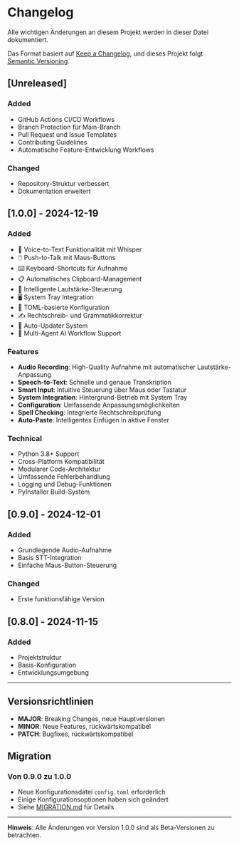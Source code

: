 # Changelog

Alle wichtigen Änderungen an diesem Projekt werden in dieser Datei dokumentiert.

Das Format basiert auf [Keep a Changelog](https://keepachangelog.com/de/1.0.0/),
und dieses Projekt folgt [Semantic Versioning](https://semver.org/spec/v2.0.0.html).

## [Unreleased]

### Added
- GitHub Actions CI/CD Workflows
- Branch Protection für Main-Branch
- Pull Request und Issue Templates
- Contributing Guidelines
- Automatische Feature-Entwicklung Workflows

### Changed
- Repository-Struktur verbessert
- Dokumentation erweitert

## [1.0.0] - 2024-12-19

### Added
- 🎤 Voice-to-Text Funktionalität mit Whisper
- 🖱️ Push-to-Talk mit Maus-Buttons
- ⌨️ Keyboard-Shortcuts für Aufnahme
- 📋 Automatisches Clipboard-Management
- 🎵 Intelligente Lautstärke-Steuerung
- 🖥️ System Tray Integration
- 🔧 TOML-basierte Konfiguration
- ✍️ Rechtschreib- und Grammatikkorrektur
- 🔄 Auto-Updater System
- 🎯 Multi-Agent AI Workflow Support

### Features
- **Audio Recording**: High-Quality Aufnahme mit automatischer Lautstärke-Anpassung
- **Speech-to-Text**: Schnelle und genaue Transkription
- **Smart Input**: Intuitive Steuerung über Maus oder Tastatur
- **System Integration**: Hintergrund-Betrieb mit System Tray
- **Configuration**: Umfassende Anpassungsmöglichkeiten
- **Spell Checking**: Integrierte Rechtschreibprüfung
- **Auto-Paste**: Intelligentes Einfügen in aktive Fenster

### Technical
- Python 3.8+ Support
- Cross-Platform Kompatibilität
- Modularer Code-Architektur
- Umfassende Fehlerbehandlung
- Logging und Debug-Funktionen
- PyInstaller Build-System

## [0.9.0] - 2024-12-01

### Added
- Grundlegende Audio-Aufnahme
- Basis STT-Integration
- Einfache Maus-Button-Steuerung

### Changed
- Erste funktionsfähige Version

## [0.8.0] - 2024-11-15

### Added
- Projektstruktur
- Basis-Konfiguration
- Entwicklungsumgebung

---

## Versionsrichtlinien

- **MAJOR**: Breaking Changes, neue Hauptversionen
- **MINOR**: Neue Features, rückwärtskompatibel
- **PATCH**: Bugfixes, rückwärtskompatibel

## Migration

### Von 0.9.0 zu 1.0.0
- Neue Konfigurationsdatei `config.toml` erforderlich
- Einige Konfigurationsoptionen haben sich geändert
- Siehe [MIGRATION.md](docs/MIGRATION.md) für Details

---

**Hinweis**: Alle Änderungen vor Version 1.0.0 sind als Beta-Versionen zu betrachten.
